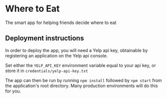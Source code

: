 # Where to Eat
The smart app for helping friends decide where to eat

## Deployment instructions

In order to deploy the app, you will need a Yelp api key, obtainable by registering an application on the Yelp api console.

Set either the `YELP_API_KEY` environment variable equal to your api key, or store it in `credentials/yelp-api-key.txt`

The app can then be run by running `npm install` followed by `npm start` from the application's root directory. Many production environments will do this for you.
